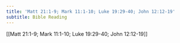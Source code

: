 ```yaml
---
title: 'Matt 21:1-9; Mark 11:1-10; Luke 19:29-40; John 12:12-19'
subtitle: Bible Reading
---
```


[[Matt 21:1-9; Mark 11:1-10; Luke 19:29-40; John 12:12-19]]